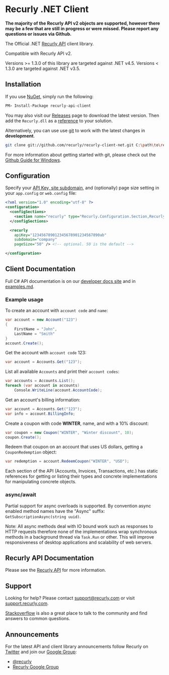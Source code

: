 # Recurly .NET Client

**The majority of the Recurly API v2 objects are supported, however there may be a
few that are still in progress or were missed. Please report any questions or issues via Github.**

The Official .NET [Recurly API](https://dev.recurly.com/docs/getting-started) client library.

Compatible with Recurly API v2.

Versions >= 1.3.0 of this library are targeted against .NET v4.5.
Versions < 1.3.0 are targeted against .NET v3.5.

## Installation

If you use [NuGet](http://www.nuget.org/), simply run the following:

```sh
PM> Install-Package recurly-api-client
```

You may also visit our [Releases](https://github.com/recurly/recurly-client-net/releases) page to
download the latest version. Then add the `Recurly.dll` as a
[reference](http://msdn.microsoft.com/en-us/library/hh708954.aspx) to your solution.

Alternatively, you can use use [git](http://git-scm.com/) to work with the latest changes in **development**.

```sh
git clone git://github.com/recurly/recurly-client-net.git C:\path\to\recurly
```

For more information about getting started with git, please check out the
[Github Guide for Windows](http://github.com/guides/using-git-and-github-for-the-windows-for-newbies).

## Configuration

Specify your [API Key, site subdomain](https://app.recurly.com/go/developer/api_access), and (optionally) page size
setting in your `app.config` or `web.config` file:

```xml
<?xml version="1.0" encoding="utf-8" ?>
<configuration>
  <configSections>
    <section name="recurly" type="Recurly.Configuration.Section,Recurly"/>
  </configSections>

  <recurly
    apiKey="123456789012345678901234567890ab"
    subdomain="company"
	pageSize="50" /> <!-- optional. 50 is the default -->

</configuration>
```

## Client Documentation

Full C# API documentation is on our [developer docs site](https://dev.recurly.com/docs/getting-started)
and in [examples.md](./examples.md).

### Example usage
To create an account with `account code` and `name`:

```c#
var account = new Account("123")
{
	FirstName = "John",
	LastName = "Smith"
}
account.Create();
```

Get the account with `account code` 123:

```c#
var account = Accounts.Get("123");
```

List all available `Accounts` and print their `account codes`:

```c#
var accounts = Accounts.List();
foreach (var account in accounts)
	Console.WriteLine(account.AccountCode);
```

Get an account's billing information:

```c#
var account = Accounts.Get("123");
var info = account.BillingInfo;
```

Create a coupon with code **WINTER**, name, and with a 10% discount:

```c#
var coupon = new Coupon("WINTER", "Winter discount", 10);
coupon.Create();
```

Redeem that coupon on an account that uses US dollars, getting a `CouponRedemption` object:

```c#
var redemption = account.RedeemCoupon("WINTER", "USD");
```

Each section of the API (Accounts, Invoices, Transactions, etc.) has static references for getting or listing their
types and concrete implementations for manipulating concrete objects.

### async/await
Partial support for async overloads is supported. By convention async enabled method names have the "Async" suffix: `GetSubscriptionAsync(string uuid)`.
 
Note: All async methods deal with IO bound work such as responses to HTTP requests therefore none of the implementations wrap synchronous methods in a background thread via `Task.Run` or other. This will improve responsiveness of desktop applications and scalability of web servers.       

## Recurly API Documentation

Please see the [Recurly API](https://dev.recurly.com/docs/getting-started) for more information.

## Support
Looking for help? Please contact [support@recurly.com](mailto:support@recurly.com) or visit
[support.recurly.com](https://support.recurly.com).

[Stackoverflow](http://stackoverflow.com/questions/tagged/recurly) is also a great place to talk to the community
and find answers to common questions.

## Announcements

For the latest API and client library announcements follow Recurly on [Twitter](https://twitter.com/recurly)
and join our [Google Group](http://groups.google.com/group/recurly-api):

- [@recurly](https://twitter.com/recurly)
- [Recurly Google Group](http://groups.google.com/group/recurly-api)
